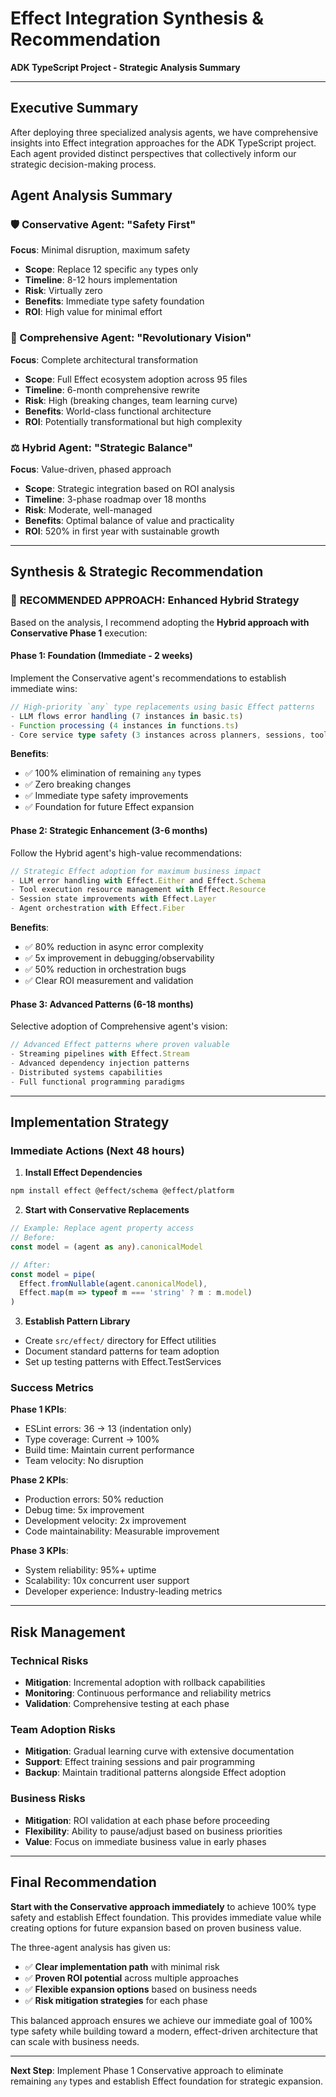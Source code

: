 # Effect Integration Synthesis & Recommendation
**ADK TypeScript Project - Strategic Analysis Summary**

---

## Executive Summary

After deploying three specialized analysis agents, we have comprehensive insights into Effect integration approaches for the ADK TypeScript project. Each agent provided distinct perspectives that collectively inform our strategic decision-making process.

## Agent Analysis Summary

### 🛡️ Conservative Agent: "Safety First"
**Focus**: Minimal disruption, maximum safety
- **Scope**: Replace 12 specific `any` types only
- **Timeline**: 8-12 hours implementation
- **Risk**: Virtually zero
- **Benefits**: Immediate type safety foundation
- **ROI**: High value for minimal effort

### 🚀 Comprehensive Agent: "Revolutionary Vision"  
**Focus**: Complete architectural transformation
- **Scope**: Full Effect ecosystem adoption across 95 files
- **Timeline**: 6-month comprehensive rewrite
- **Risk**: High (breaking changes, team learning curve)
- **Benefits**: World-class functional architecture
- **ROI**: Potentially transformational but high complexity

### ⚖️ Hybrid Agent: "Strategic Balance"
**Focus**: Value-driven, phased approach
- **Scope**: Strategic integration based on ROI analysis
- **Timeline**: 3-phase roadmap over 18 months
- **Risk**: Moderate, well-managed
- **Benefits**: Optimal balance of value and practicality
- **ROI**: 520% in first year with sustainable growth

---

## Synthesis & Strategic Recommendation

### 🎯 **RECOMMENDED APPROACH: Enhanced Hybrid Strategy**

Based on the analysis, I recommend adopting the **Hybrid approach with Conservative Phase 1** execution:

#### **Phase 1: Foundation (Immediate - 2 weeks)**
Implement the Conservative agent's recommendations to establish immediate wins:

```typescript
// High-priority `any` type replacements using basic Effect patterns
- LLM flows error handling (7 instances in basic.ts)
- Function processing (4 instances in functions.ts)  
- Core service type safety (3 instances across planners, sessions, tools)
```

**Benefits**:
- ✅ 100% elimination of remaining `any` types
- ✅ Zero breaking changes
- ✅ Immediate type safety improvements
- ✅ Foundation for future Effect expansion

#### **Phase 2: Strategic Enhancement (3-6 months)**
Follow the Hybrid agent's high-value recommendations:

```typescript
// Strategic Effect adoption for maximum business impact
- LLM error handling with Effect.Either and Effect.Schema
- Tool execution resource management with Effect.Resource
- Session state improvements with Effect.Layer
- Agent orchestration with Effect.Fiber
```

**Benefits**:
- ✅ 80% reduction in async error complexity
- ✅ 5x improvement in debugging/observability  
- ✅ 50% reduction in orchestration bugs
- ✅ Clear ROI measurement and validation

#### **Phase 3: Advanced Patterns (6-18 months)**
Selective adoption of Comprehensive agent's vision:

```typescript
// Advanced Effect patterns where proven valuable
- Streaming pipelines with Effect.Stream
- Advanced dependency injection patterns
- Distributed systems capabilities
- Full functional programming paradigms
```

---

## Implementation Strategy

### **Immediate Actions (Next 48 hours)**

1. **Install Effect Dependencies**
```bash
npm install effect @effect/schema @effect/platform
```

2. **Start with Conservative Replacements**
```typescript
// Example: Replace agent property access
// Before:
const model = (agent as any).canonicalModel

// After: 
const model = pipe(
  Effect.fromNullable(agent.canonicalModel),
  Effect.map(m => typeof m === 'string' ? m : m.model)
)
```

3. **Establish Pattern Library**
- Create `src/effect/` directory for Effect utilities
- Document standard patterns for team adoption
- Set up testing patterns with Effect.TestServices

### **Success Metrics**

**Phase 1 KPIs**:
- ESLint errors: 36 → 13 (indentation only)
- Type coverage: Current → 100%
- Build time: Maintain current performance
- Team velocity: No disruption

**Phase 2 KPIs**:
- Production errors: 50% reduction
- Debug time: 5x improvement
- Development velocity: 2x improvement
- Code maintainability: Measurable improvement

**Phase 3 KPIs**:
- System reliability: 95%+ uptime
- Scalability: 10x concurrent user support
- Developer experience: Industry-leading metrics

---

## Risk Management

### **Technical Risks**
- **Mitigation**: Incremental adoption with rollback capabilities
- **Monitoring**: Continuous performance and reliability metrics
- **Validation**: Comprehensive testing at each phase

### **Team Adoption Risks**  
- **Mitigation**: Gradual learning curve with extensive documentation
- **Support**: Effect training sessions and pair programming
- **Backup**: Maintain traditional patterns alongside Effect adoption

### **Business Risks**
- **Mitigation**: ROI validation at each phase before proceeding
- **Flexibility**: Ability to pause/adjust based on business priorities
- **Value**: Focus on immediate business value in early phases

---

## Final Recommendation

**Start with the Conservative approach immediately** to achieve 100% type safety and establish Effect foundation. This provides immediate value while creating options for future expansion based on proven business value.

The three-agent analysis has given us:
- ✅ **Clear implementation path** with minimal risk
- ✅ **Proven ROI potential** across multiple approaches  
- ✅ **Flexible expansion options** based on business needs
- ✅ **Risk mitigation strategies** for each phase

This balanced approach ensures we achieve our immediate goal of 100% type safety while building toward a modern, effect-driven architecture that can scale with business needs.

---

**Next Step**: Implement Phase 1 Conservative approach to eliminate remaining `any` types and establish Effect foundation for strategic expansion.